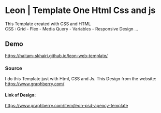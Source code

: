 # Leon | Template One Html Css and js
This Template created with CSS and HTML<br>
CSS : Grid - Flex - Media Query - Variables - Responsive Design ...
## Demo
https://haitam-skhairi.github.io/leon-web-template/
### Source
I do this Template just with Html, CSS and Js.
This Design from the website:<br>
https://www.graphberry.com/
#### Link of Design:
https://www.graphberry.com/item/leon-psd-agency-template

